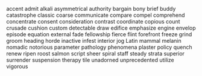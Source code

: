 accent
admit
alkali
asymmetrical
authority
bargain
bony
brief
buddy
catastrophe
classic
coarse
communicate
compare
compel
comprehend
concentrate
consent
consideration
contrast
coordinate
copious
count
crusade
cushion
custom
detectable
draw
edifice
emphasize
engine
envelop
episode
equation
external
fade
fellowship
fierce
flint
forefront
freeze
grind
groom
heading
horde
inactive
infest
interior
jog
Latin
mammal
melanin
nomadic
notorious
parameter
pathology
phenomena
plaster
policy
quench
renew
ripen
roost
salmon
script
sheer
spiral
staff
steady
strata
superior
surrender
suspension
therapy
tile
unadorned
unprecedented
utilize
vigorous

